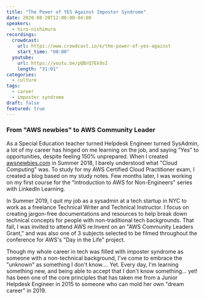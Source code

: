 ```yaml
---
title: "The Power of YES Against Imposter Syndrome"
date: 2020-08-20T12:00:00-04:00
speakers:
  - hiro-nishimura
recordings:
  crowdcast:
    url: https://www.crowdcast.io/e/the-power-of-yes-against
    start_time: "00:00"
  youtube:
    url: https://youtu.be/pQBrQ7Ek9sI
    length: "31:01"
categories:
  - culture
tags:
  - career
  - imposter syndrome
draft: false
featured: true
---
```


### From "AWS newbies" to AWS Community Leader

As a Special Education teacher turned Helpdesk Engineer turned SysAdmin, a lot of my career has hinged on me learning on the job, and saying "Yes" to opportunities, despite feeling 150% unprepared. When I created [awsnewbies.com](http://awsnewbies.com/) in Summer 2018, I barely understood what "Cloud Computing" was. To study for my AWS Certified Cloud Practitioner exam, I created a blog based on my study notes. Few months later, I was working on my first course for the "Introduction to AWS for Non-Engineers" series with LinkedIn Learning.

In Summer 2019, I quit my job as a sysadmin at a tech startup in NYC to work as a freelance Technical Writer and Technical Instructor. I focus on creating jargon-free documentations and resources to help break down technical concepts for people with non-traditional tech backgrounds. That fall, I was invited to attend AWS re:Invent on an "AWS Community Leaders Grant," and was also one of 3 subjects selected to be filmed throughout the conference for AWS's "Day in the Life" project.

Though my whole career in tech was filled with imposter syndrome as someone with a non-technical background, I've come to embrace the "unknown" as something I don't know.... Yet. Every day, I'm learning something new, and being able to accept that I don't know something... yet! has been one of the core principles that has taken me from a Junior Helpdesk Engineer in 2015 to someone who can mold her own "dream career" in 2019.
